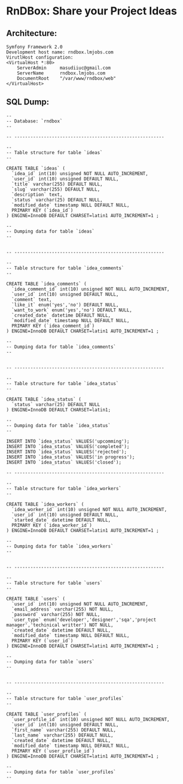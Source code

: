 RnDBox: Share your Project Ideas
================================
Architecture:
--------------------------------
    Symfony Framework 2.0
    Development host name: rndbox.lmjobs.com
    VirutlHost configuration:
    <VirtualHost *:80>
        ServerAdmin     masudiiuc@gmail.com
        ServerName      rndbox.lmjobs.com
        DocumentRoot    "/var/www/rndbox/web"
    </VirtualHost>

SQL Dump:
--------------------------------
    --
    -- Database: `rndbox`
    --

    -- --------------------------------------------------------

    --
    -- Table structure for table `ideas`
    --

    CREATE TABLE `ideas` (
      `idea_id` int(10) unsigned NOT NULL AUTO_INCREMENT,
      `user_id` int(10) unsigned DEFAULT NULL,
      `title` varchar(255) DEFAULT NULL,
      `slug` varchar(255) DEFAULT NULL,
      `description` text,
      `status` varchar(25) DEFAULT NULL,
      `modified_date` timestamp NULL DEFAULT NULL,
      PRIMARY KEY (`idea_id`)
    ) ENGINE=InnoDB DEFAULT CHARSET=latin1 AUTO_INCREMENT=1 ;

    --
    -- Dumping data for table `ideas`
    --


    -- --------------------------------------------------------

    --
    -- Table structure for table `idea_comments`
    --

    CREATE TABLE `idea_comments` (
      `idea_comment_id` int(10) unsigned NOT NULL AUTO_INCREMENT,
      `user_id` int(10) unsigned DEFAULT NULL,
      `comment` text,
      `like_it` enum('yes','no') DEFAULT NULL,
      `want_to_work` enum('yes','no') DEFAULT NULL,
      `created_date` datetime DEFAULT NULL,
      `modified_date` timestamp NULL DEFAULT NULL,
      PRIMARY KEY (`idea_comment_id`)
    ) ENGINE=InnoDB DEFAULT CHARSET=latin1 AUTO_INCREMENT=1 ;

    --
    -- Dumping data for table `idea_comments`
    --


    -- --------------------------------------------------------

    --
    -- Table structure for table `idea_status`
    --

    CREATE TABLE `idea_status` (
      `status` varchar(25) DEFAULT NULL
    ) ENGINE=InnoDB DEFAULT CHARSET=latin1;

    --
    -- Dumping data for table `idea_status`
    --

    INSERT INTO `idea_status` VALUES('upcomming');
    INSERT INTO `idea_status` VALUES('completed');
    INSERT INTO `idea_status` VALUES('rejected');
    INSERT INTO `idea_status` VALUES('in progress');
    INSERT INTO `idea_status` VALUES('closed');

    -- --------------------------------------------------------

    --
    -- Table structure for table `idea_workers`
    --

    CREATE TABLE `idea_workers` (
      `idea_worker_id` int(10) unsigned NOT NULL AUTO_INCREMENT,
      `user_id` int(10) unsigned DEFAULT NULL,
      `started_date` datetime DEFAULT NULL,
      PRIMARY KEY (`idea_worker_id`)
    ) ENGINE=InnoDB DEFAULT CHARSET=latin1 AUTO_INCREMENT=1 ;

    --
    -- Dumping data for table `idea_workers`
    --


    -- --------------------------------------------------------

    --
    -- Table structure for table `users`
    --

    CREATE TABLE `users` (
      `user_id` int(10) unsigned NOT NULL AUTO_INCREMENT,
      `email_address` varchar(255) NOT NULL,
      `password` varchar(255) NOT NULL,
      `user_type` enum('developer','designer','sqa','project manager','techinical writter') NOT NULL,
      `created_date` datetime DEFAULT NULL,
      `modified_date` timestamp NULL DEFAULT NULL,
      PRIMARY KEY (`user_id`)
    ) ENGINE=InnoDB DEFAULT CHARSET=latin1 AUTO_INCREMENT=1 ;

    --
    -- Dumping data for table `users`
    --


    -- --------------------------------------------------------

    --
    -- Table structure for table `user_profiles`
    --

    CREATE TABLE `user_profiles` (
      `user_profile_id` int(10) unsigned NOT NULL AUTO_INCREMENT,
      `user_id` int(10) unsigned DEFAULT NULL,
      `first_name` varchar(255) DEFAULT NULL,
      `last_name` varchar(255) DEFAULT NULL,
      `created_date` datetime DEFAULT NULL,
      `modified_date` timestamp NULL DEFAULT NULL,
      PRIMARY KEY (`user_profile_id`)
    ) ENGINE=InnoDB DEFAULT CHARSET=latin1 AUTO_INCREMENT=1 ;

    --
    -- Dumping data for table `user_profiles`
    --

